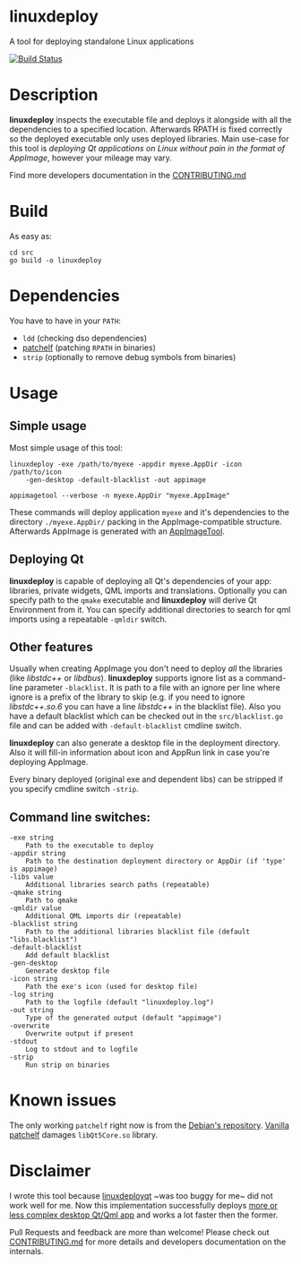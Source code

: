 # linuxdeploy
A tool for deploying standalone Linux applications

[![Build Status](https://travis-ci.org/Ribtoks/linuxdeploy.svg?branch=master)](https://travis-ci.org/Ribtoks/linuxdeploy)

# Description
**linuxdeploy** inspects the executable file and deploys it alongside with all the dependencies to a specified location. Afterwards RPATH is fixed correctly so the deployed executable only uses deployed libraries. Main use-case for this tool is _deploying Qt applications on Linux without pain in the format of AppImage_, however your mileage may vary.

Find more developers documentation in the [CONTRIBUTING.md](https://github.com/Ribtoks/linuxdeploy/blob/master/CONTRIBUTING.md)

# Build

As easy as:

    cd src
    go build -o linuxdeploy
    
# Dependencies

You have to have in your `PATH`:

* `ldd` (checking dso dependencies)
* [patchelf](https://anonscm.debian.org/cgit/collab-maint/patchelf.git/) (patching `RPATH` in binaries)
* `strip` (optionally to remove debug symbols from binaries)
 
# Usage

## Simple usage

Most simple usage of this tool:

    linuxdeploy -exe /path/to/myexe -appdir myexe.AppDir -icon /path/to/icon 
        -gen-desktop -default-blacklist -out appimage
        
    appimagetool --verbose -n myexe.AppDir "myexe.AppImage"
   
These commands will deploy application `myexe` and it's dependencies to the directory `./myexe.AppDir/` packing in the AppImage-compatible structure. Afterwards AppImage is generated with an [AppImageTool](https://github.com/probonopd/AppImageKit).

## Deploying Qt

**linuxdeploy** is capable of deploying all Qt's dependencies of your app: libraries, private widgets, QML imports and translations. Optionally you can specify path to the `qmake` executable and **linuxdeploy** will derive Qt Environment from it. You can specify additional directories to search for qml imports using a repeatable `-qmldir` switch.

## Other features

Usually when creating AppImage you don't need to deploy _all_ the libraries (like _libstdc++_ or _libdbus_). **linuxdeploy** supports ignore list as a command-line parameter `-blacklist`. It is path to a file with an ignore per line where ignore is a prefix of the library to skip (e.g. if you need to ignore _libstdc++.so.6_ you can have a line _libstdc++_ in the blacklist file). Also you have a default blacklist which can be checked out in the `src/blacklist.go` file and can be added with `-default-blacklist` cmdline switch.

**linuxdeploy** can also generate a desktop file in the deployment directory. Also it will fill-in information about icon and AppRun link in case you're deploying AppImage.

Every binary deployed (original exe and dependent libs) can be stripped if you specify cmdline switch `-strip`.

## Command line switches:
 
    -exe string
     	Path to the executable to deploy
    -appdir string
     	Path to the destination deployment directory or AppDir (if 'type' is appimage)
    -libs value
     	Additional libraries search paths (repeatable)
    -qmake string
     	Path to qmake
    -qmldir value
     	Additional QML imports dir (repeatable)
    -blacklist string
     	Path to the additional libraries blacklist file (default "libs.blacklist")
    -default-blacklist
     	Add default blacklist
    -gen-desktop
     	Generate desktop file
    -icon string
     	Path the exe's icon (used for desktop file)
    -log string
     	Path to the logfile (default "linuxdeploy.log")
    -out string
     	Type of the generated output (default "appimage")
    -overwrite
     	Overwrite output if present
    -stdout
     	Log to stdout and to logfile
    -strip
     	Run strip on binaries
        
# Known issues

The only working `patchelf` right now is from the [Debian's repository](https://anonscm.debian.org/cgit/collab-maint/patchelf.git/). [Vanilla patchelf](https://github.com/NixOS/patchelf) damages `libQt5Core.so` library.

# Disclaimer

I wrote this tool because [linuxdeployqt](https://github.com/probonopd/linuxdeployqt/) ~was too buggy for me~ did not work well for me. Now this implementation successfully deploys [more or less complex desktop Qt/Qml app](https://github.com/ribtoks/xpiks) and works a lot faster then the former.

Pull Requests and feedback are more than welcome! Please check out [CONTRIBUTING.md](https://github.com/Ribtoks/linuxdeploy/blob/master/CONTRIBUTING.md) for more details and developers documentation on the internals.
